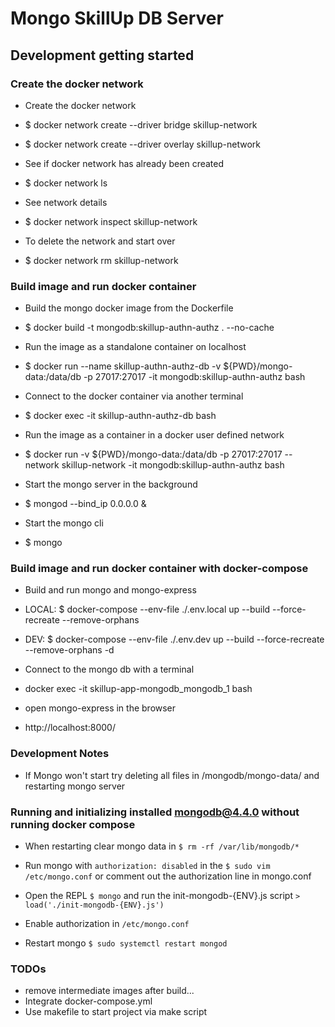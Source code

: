 # Mongo SkillUp DB Server

## Development getting started

### Create the docker network

- Create the docker network
- $ docker network create --driver bridge skillup-network
- $ docker network create --driver overlay skillup-network
  
- See if docker network has already been created
- $ docker network ls
  
- See network details
- $ docker network inspect skillup-network
  
- To delete the network and start over
- $ docker network rm skillup-network

### Build image and run docker container

- Build the mongo docker image from the Dockerfile
- $ docker build -t mongodb:skillup-authn-authz . --no-cache <!-- --rm try this flag -->
  
- Run the image as a standalone container on localhost
- $ docker run --name skillup-authn-authz-db -v ${PWD}/mongo-data:/data/db -p 27017:27017 -it mongodb:skillup-authn-authz bash
  
- Connect to the docker container via another terminal
- $ docker exec -it skillup-authn-authz-db bash
  
- Run the image as a container in a docker user defined network
- $ docker run -v ${PWD}/mongo-data:/data/db -p 27017:27017 --network skillup-network -it mongodb:skillup-authn-authz bash
  
- Start the mongo server in the background
- $ mongod --bind_ip 0.0.0.0 &
  
- Start the mongo cli
- $ mongo

### Build image and run docker container with docker-compose

- Build and run mongo and mongo-express
- LOCAL: $ docker-compose --env-file ./.env.local up --build --force-recreate --remove-orphans
- DEV: $ docker-compose --env-file ./.env.dev up --build --force-recreate --remove-orphans -d

- Connect to the mongo db with a terminal
- docker exec -it skillup-app-mongodb_mongodb_1 bash

- open mongo-express in the browser
- http://localhost:8000/

### Development Notes

- If Mongo won't start try deleting all files in /mongodb/mongo-data/ and restarting mongo server

### Running and initializing installed mongodb@4.4.0 without running docker compose

- When restarting clear mongo data in `$ rm -rf /var/lib/mongodb/*`
  
- Run mongo with `authorization: disabled` in the `$ sudo vim /etc/mongo.conf` or comment out the authorization line in mongo.conf

- Open the REPL `$ mongo` and run the init-mongodb-{ENV}.js script `> load('./init-mongodb-{ENV}.js')`

- Enable authorization in `/etc/mongo.conf`

- Restart mongo `$ sudo systemctl restart mongod`

### TODOs

- remove intermediate images after build...
- Integrate docker-compose.yml
- Use makefile to start project via make script
